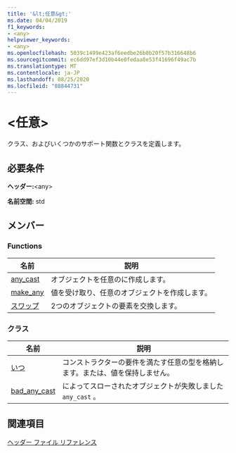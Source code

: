 ```yaml
---
title: '&lt;任意&gt;'
ms.date: 04/04/2019
f1_keywords:
- <any>
helpviewer_keywords:
- <any>
ms.openlocfilehash: 5039c1499e423af6eedbe26b0b20f57b316648b6
ms.sourcegitcommit: ec6dd97ef3d10b44e0fedaa8e53f41696f49ac7b
ms.translationtype: MT
ms.contentlocale: ja-JP
ms.lasthandoff: 08/25/2020
ms.locfileid: "88844731"
---
```

# <a name="ltanygt"></a>&lt;任意&gt;

クラス、およびいくつかのサポート関数とクラスを定義します。

## <a name="requirements"></a>必要条件

**ヘッダー:**\<any>

**名前空間:** std

## <a name="members"></a>メンバー

### <a name="functions"></a>Functions

|名前|説明|
|-|-|
|[any_cast](../standard-library/any-functions.md#any_cast)|オブジェクトを任意のに作成します。|
|[make_any](../standard-library/any-functions.md#make_any)|値を受け取り、任意のオブジェクトを作成します。|
|[スワップ](../standard-library/any-functions.md#swap)|2つのオブジェクトの要素を交換します。|

### <a name="classes"></a>クラス

|名前|説明|
|-|-|
|[いつ](../standard-library/any-class.md)|コンストラクターの要件を満たす任意の型を格納します。または、値を保持しません。|
|[bad_any_cast](../standard-library/bad-any-cast-class.md)|によってスローされたオブジェクトが失敗しました `any_cast` 。|

## <a name="see-also"></a>関連項目

[ヘッダー ファイル リファレンス](../standard-library/cpp-standard-library-header-files.md)
